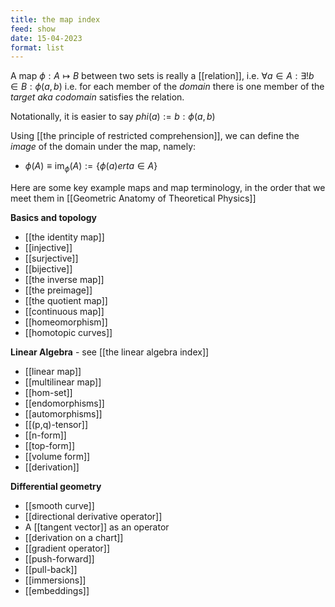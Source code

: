 ```yaml
---
title: the map index
feed: show
date: 15-04-2023
format: list
---
```



A map $\phi:A\mapsto B$ between two sets is really a [[relation]], i.e. $\forall a\in A: \exists !b\in B: \phi(a, b)$
i.e. for each member of the *domain* there is one member of the *target aka codomain* satisfies the relation.

Notationally, it is easier to say $phi(a) :=b: \phi(a,b)$

Using [[the principle of restricted comprehension]], we can define the *image* of the domain under the map, namely:
- $\phi(A) \equiv \text{im}_{\phi}(A) := \{\phi(a) ert a \in A\}$


Here are some key example maps and map terminology, in the order that we meet them in [[Geometric Anatomy of Theoretical Physics]]

**Basics and topology**
- [[the identity map]]
- [[injective]]
- [[surjective]]
- [[bijective]]
- [[the inverse map]]
- [[the preimage]]
- [[the quotient map]]
- [[continuous map]]
- [[homeomorphism]]
- [[homotopic curves]]

**Linear Algebra** - see [[the linear algebra index]]
- [[linear map]]
- [[multilinear map]]
- [[hom-set]]
- [[endomorphisms]]
- [[automorphisms]]
- [[(p,q)-tensor]]
- [[n-form]]
- [[top-form]]
- [[volume form]]
- [[derivation]]

**Differential geometry**
- [[smooth curve]]
- [[directional derivative operator]]
- A [[tangent vector]] as an operator
- [[derivation on a chart]]
- [[gradient operator]]
- [[push-forward]]
- [[pull-back]]
- [[immersions]]
- [[embeddings]]